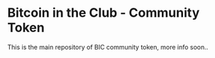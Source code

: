 # Bitcoin in the Club - Community Token

This is the main repository of BIC community token, more info soon..
